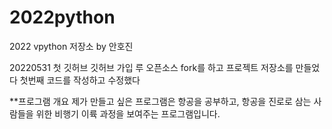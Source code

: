 # 2022python
2022 vpython 저장소 by 안호진

20220531 첫 깃허브
  깃허브 가입 루 오픈소스 fork를 하고
  프로젝트 저장소를 만들었다
  첫번째 코드를 작성하고 수정했다
  
  **프로그램 개요
  제가 만들고 싶은 프로그램은 항공을 공부하고, 항공을 진로로 삼는 사람들을 위한 비행기 이륙 과정을 보여주는 프로그램입니다.
